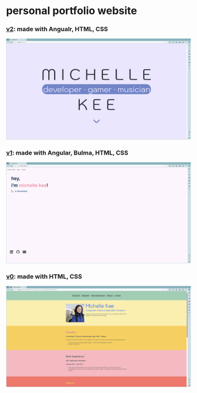 # personal portfolio website

### [v2](https://github.com/Tokibun/tokibun.github.io/tree/v2): made with Angualr, HTML, CSS
![](./src/assets/img/v2/v2-home.png)

### [v1](https://github.com/Tokibun/tokibun.github.io): made with Angular, Bulma, HTML, CSS
![](./src/assets/img/v1/v1-home.png)

### [v0](https://github.com/Tokibun/Tokibun.github.io-v1): made with HTML, CSS
![](./src/assets/img/v0/v0-1.png)


